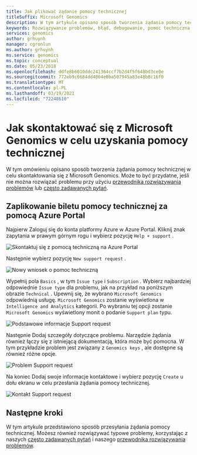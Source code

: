 ```yaml
---
title: Jak plikować żądanie pomocy technicznej
titleSuffix: Microsoft Genomics
description: W tym artykule opisano sposób tworzenia żądania pomocy technicznej w celu skontaktowania się z firmą Microsoft Genomics, jeśli nie możesz rozwiązać problemu przy użyciu przewodnika rozwiązywania problemów lub często zadawanych pytań.
keywords: Rozwiązywanie problemów, błąd, debugowanie, pomoc techniczna
services: genomics
author: grhuynh
manager: cgronlun
ms.author: grhuynh
ms.service: genomics
ms.topic: conceptual
ms.date: 05/23/2018
ms.openlocfilehash: ddfe8b6010ddc241364ccf7b2d4f5f648bd3ce0e
ms.sourcegitcommit: 772eb9c6684dd4864e0ba507945a83e48b8c16f0
ms.translationtype: MT
ms.contentlocale: pl-PL
ms.lasthandoff: 03/19/2021
ms.locfileid: "72248610"
---
```

# <a name="how-to-contact-microsoft-genomics-for-support"></a>Jak skontaktować się z Microsoft Genomics w celu uzyskania pomocy technicznej
W tym omówieniu opisano sposób tworzenia żądania pomocy technicznej w celu skontaktowania się z Microsoft Genomics. Może to być przydatne, jeśli nie można rozwiązać problemu przy użyciu [przewodnika rozwiązywania problemów](troubleshooting-guide-genomics.md) lub [często zadawanych pytań](frequently-asked-questions-genomics.md). 


## <a name="file-a-support-ticket-through-the-azure-portal"></a>Zaplikowanie biletu pomocy technicznej za pomocą Azure Portal
Najpierw Zaloguj się do konta platformy Azure w Azure Portal. Kliknij znak zapytania w prawym górnym rogu i wybierz pozycję `Help + support` .

![Skontaktuj się z pomocą techniczną na Azure Portal](./media/file-support-ticket/genomics-contact-support.png "Skontaktuj się z pomocą techniczną na Azure Portal") 



Następnie wybierz pozycję `New support request` . 

![Nowy wniosek o pomoc techniczną](./media/file-support-ticket/new-support-request.png "Nowy wniosek o pomoc techniczną") 

Wypełnij pola `Basics` , w tym `Issue type` i `Subscription` . Wybierz najbardziej odpowiednie `Issue type` dla problemu, jak na przykład na poniższym obrazie `Technical` . Upewnij się, że wybrano `Microsoft Genomics` odpowiednią usługę.  `Microsoft Genomics` zostanie wyświetlona w `Intelligence and Analytics` kategorii.   Po wybraniu tej opcji zostanie `Microsoft Genomics` wyświetlony monit o podanie `Support plan` typu.

![Podstawowe informacje Support request](./media/file-support-ticket/support-request-basics.png "Podstawowe informacje Support request")


Następnie Dodaj szczegóły dotyczące problemu. Narzędzie żądania również łączy się z istniejącą dokumentacją, która może być pomocna. W tym przykładzie problem jest związany z `Genomics keys` , ale dostępne są również różne opcje.

![Problem Support request](./media/file-support-ticket/support-request-problem.png "Problem Support request")

Na koniec Dodaj swoje informacje kontaktowe i wybierz pozycję `Create` u dołu ekranu w celu przesłania żądania pomocy technicznej.

![Kontakt Support request](./media/file-support-ticket/support-request-contact.png "Kontakt Support request")

## <a name="next-steps"></a>Następne kroki
W tym artykule przedstawiono sposób przesyłania żądania pomocy technicznej. Możesz również rozwiązywać typowe problemy, korzystając z naszych [często zadawanych pytań](frequently-asked-questions-genomics.md) i naszego [przewodnika rozwiązywania problemów](troubleshooting-guide-genomics.md). 